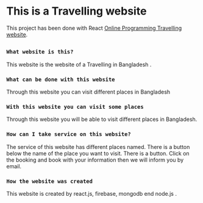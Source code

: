 # This is a Travelling website

This project has been done with React  [Online Programming Travelling website](https://travelling-bd-ac9e9.web.app/).

##


### `What website is this?`

This website is the website of a Travelling in Bangladesh .

### `What can be done with this website`

Through this website you can visit different places in Bangladesh

### `With this website you can visit some places`

Through this website you will be able to visit different places in Bangladesh.

### `How can I take service on this website?`

The service of this website has different places named. There is a button below the name of the place you want to visit. There is a button. Click on the booking and book with your information then we will inform you by email.

### `How the website was created`

This website is created by react.js, firebase, mongodb end node.js .
